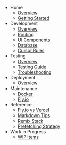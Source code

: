- Home
   - [Overview](README.md)
   - [Getting Started](getting_started.md)
- Development
   - [Overview](development/overview.md)
   - [Routing](development/routing.md)
   - [UI Components](development/ui-components.md)
   - [Database](development/database.md)
   - [Cursor Rules](development/cursor_rules.md)
- Testing
   - [Overview](testing/overview.md)
   - [Testing Guide](testing/testing_guide.md)
   - [Troubleshooting](testing/troubleshooting.md)
- Deployment
   - [Overview](deployment/overview.md)
- Maintenance
   - [Docker](maintenance/docker.md)
   - [Fly.io](maintenance/fly.md)
- Reference
   - [Fly.io vs Vercel](fly_vs_vercel.md)
   - [Markdown Tips](markdown_tips.md)
   - [Remix Stack](remix_stack.md)
   - [Prefetching Strategy](prefetching_strategy.md)
- Work in Progress
   - [WIP Items](wip.md)

